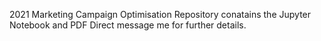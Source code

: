 2021 Marketing Campaign Optimisation
Repository conatains the Jupyter Notebook and PDF
Direct message me for further details.
